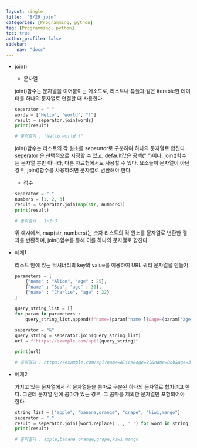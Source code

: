 ```yaml
---
layout: single
title:  "8/29 join"
categories: [Programming, python]
tag: [Programming, python]
toc: true
author_profile: false
sidebar:
    nav: "docs"
---
```


* join()	

  * 문자열

  join()함수는 문자열을 이어붙이는 메소드로, 리스트나 튜플과 같은 iterable한 데이터를 하나의 문자열로 연결할 때 사용한다.

  ```python
  seperator = " "
  words = ["Hello", "world", "!"]
  result = seperator.join(words)
  print(result)
  
  # 출력결과 : "Hello world !"
  ```

  join()함수는 리스트의 각 원소를 seperator로 구분하여 하나의 문자열로 합친다. seperator 은 선택적으로 지정할 수 있고, default값은 공백(" ")이다. join()함수는 문자열 뿐만 아니라, 다른 자료형에서도 사용할 수 있다. 요소들이 문자열이 아닌 경우, join()함수를 사용하려면 문자열로 변환해야 한다.

  * 정수

  ```python
  seperator = "-"
  numbers = [1, 2, 3]
  result = seperator.join(map(str, numbers))
  print(result)
  
  # 출력결과 : 1-2-3
  ```

  위 예시에서, map(str, numbers)는 숫자 리스트의 각 원소를 문자열로 변환한 결과를 반환하며, join()함수를 통해 이를 하나의 문자열로 합친다.

* 예제1

  리스트 안에 있는 딕셔너리의 key와 value를 이용하여 URL 쿼리 문자열을 만들기

  ```python
  parameters = [
      {"name" : "Alice", "age" : 25},
      {"name" : "Bob", "age" : 30},
      {"name" : "Charlie", "age" : 22}
  ]
  
  query_string_list = []
  for param in parameters :
      query_string_list.append(f"name={param['name']}&age={param['age']}")
                               
  seperator = "&"
  query_string = seperator.join(query_string_list)
  url = f"https://example.com/api?{query_string}"
  
  print(url)
  
  # 출력결과 : https://example.com/api?name=Alice&age=25&name=Bob&age=30&name=Charlie&age=22 
  ```

* 예제2

  가지고 있는 문자열에서 각 문자열들을 콤마로 구분된 하나의 문자열로 합치려고 한다. 그런데 문자열 안에 콤마가 있는 경우, 그 콤마를 제외한 문자열만 포함되어야 한다.

  ```python
  string_list = ["apple", "banana,orange", "grape", "kiwi,mango"]
  seperator = ","
  result = seperator.join([word.replace(',', ' ') for word in string_list])
  print(result)
  
  # 출력결과 : apple,banana orange,grape,kiwi mango
  ```

  

